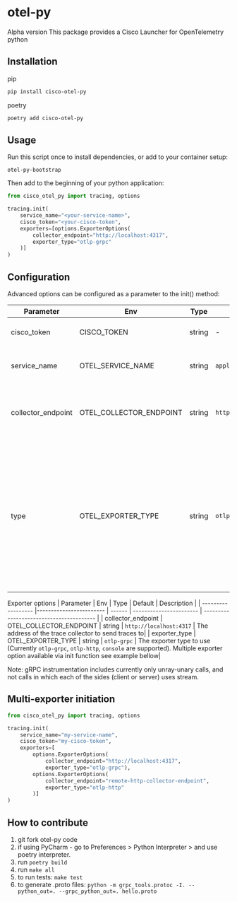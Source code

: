 # otel-py

Alpha version
This package provides a Cisco Launcher for OpenTelemetry python

## Installation

pip

```sh
pip install cisco-otel-py
```

poetry

```sh
poetry add cisco-otel-py
```

## Usage

Run this script once to install dependencies, or add to your container setup:

```shell
otel-py-bootstrap
```

Then add to the beginning of your python application:

```python
from cisco_otel_py import tracing, options

tracing.init(
    service_name="<your-service-name>", 
    cisco_token="<your-cisco-token",
    exporters=[options.ExporterOptions(
        collector_endpoint="http://localhost:4317",
        exporter_type="otlp-grpc"
    )]
)
```

## Configuration

Advanced options can be configured as a parameter to the init() method:

| Parameter          | Env                     | Type    | Default                 | Description                                                       |
| ------------------ | ------------------------| ------- | ----------------------- | ----------------------------------------------------------------- |
| cisco_token        | CISCO_TOKEN             | string  | -                       | Cisco account token                                               |
| service_name       | OTEL_SERVICE_NAME       | string  | `application`           | Application name that will be set for traces                      |
| collector_endpoint | OTEL_COLLECTOR_ENDPOINT | string  | `http://localhost:4317` | The address of the trace collector to send traces to                                                                                                |
| type               | OTEL_EXPORTER_TYPE      | string  | `otlp-grpc`             | The exporter type to use (Currently `otlp-grpc`, `otlp-http` are supported). Multiple exporter option available via init function see example below |

Exporter options
| Parameter          | Env                     | Type   | Default                 | Description                              |
| ------------------ |------------------------ | ------ | ----------------------- | ---------------------------------------- |
| collector_endpoint | OTEL_COLLECTOR_ENDPOINT | string | `http://localhost:4317` | The address of the trace collector to send traces to|
| exporter_type      | OTEL_EXPORTER_TYPE      | string | `otlp-grpc`             | The exporter type to use (Currently `otlp-grpc`, `otlp-http`, `console` are supported). Multiple exporter option available via init function see example bellow|

Note: gRPC instrumentation includes currently only unray-unary calls, and not calls in which each of the sides (client or server) uses stream. 

## Multi-exporter initiation

```python
from cisco_otel_py import tracing, options

tracing.init(
    service_name="my-service-name",
    cisco_token="my-cisco-token",
    exporters=[
        options.ExporterOptions(
            collector_endpoint="http://localhost:4317",
            exporter_type="otlp-grpc"),
        options.ExporterOptions(
            collector_endpoint="remote-http-collector-endpoint",
            exporter_type="otlp-http"
        )]
)
```

## How to contribute
1. git fork otel-py code
2. if using PyCharm - go to Preferences > Python Interpreter > and use poetry interpreter.
3. run `poetry build`
4. run `make all`
5. to run tests: `make test`
6. to generate .proto files: `python -m grpc_tools.protoc -I. --python_out=. --grpc_python_out=. hello.proto`

